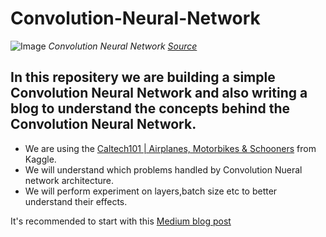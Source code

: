 # Convolution-Neural-Network

![Image](https://mlnotebook.github.io/img/CNN/convSobel.gif)
*Convolution Neural Network [Source](https://mlnotebook.github.io)*

## In this repositery we are building a simple Convolution Neural Network and also writing a blog to understand the concepts behind the Convolution Neural Network.

- We are using the [Caltech101 | Airplanes, Motorbikes & Schooners](https://www.kaggle.com/datasets/maricinnamon/caltech101-airplanes-motorbikes-schooners) from Kaggle.
- We will understand which problems handled by Convolution Nueral network architecture.
- We will perform experiment on layers,batch size etc to better understand their effects.

It's recommended to start with this [Medium blog post](https://medium.com/@yogesh.grjr4/convolution-neural-network-43d0380d229d)


